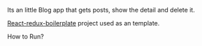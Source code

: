 Its an little Blog app that gets posts, show the detail and delete it.

[React-redux-boilerplate](https://github.com/adeministratorTr/react-redux-boilerplate) project used as an template.

How to Run?
